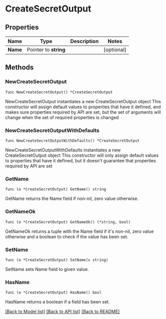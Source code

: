 # CreateSecretOutput

## Properties

Name | Type | Description | Notes
------------ | ------------- | ------------- | -------------
**Name** | Pointer to **string** |  | [optional] 

## Methods

### NewCreateSecretOutput

`func NewCreateSecretOutput() *CreateSecretOutput`

NewCreateSecretOutput instantiates a new CreateSecretOutput object
This constructor will assign default values to properties that have it defined,
and makes sure properties required by API are set, but the set of arguments
will change when the set of required properties is changed

### NewCreateSecretOutputWithDefaults

`func NewCreateSecretOutputWithDefaults() *CreateSecretOutput`

NewCreateSecretOutputWithDefaults instantiates a new CreateSecretOutput object
This constructor will only assign default values to properties that have it defined,
but it doesn't guarantee that properties required by API are set

### GetName

`func (o *CreateSecretOutput) GetName() string`

GetName returns the Name field if non-nil, zero value otherwise.

### GetNameOk

`func (o *CreateSecretOutput) GetNameOk() (*string, bool)`

GetNameOk returns a tuple with the Name field if it's non-nil, zero value otherwise
and a boolean to check if the value has been set.

### SetName

`func (o *CreateSecretOutput) SetName(v string)`

SetName sets Name field to given value.

### HasName

`func (o *CreateSecretOutput) HasName() bool`

HasName returns a boolean if a field has been set.


[[Back to Model list]](../README.md#documentation-for-models) [[Back to API list]](../README.md#documentation-for-api-endpoints) [[Back to README]](../README.md)


